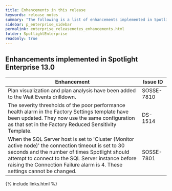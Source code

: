 ```yaml
---
title: Enhancements in this release
keywords: release notes
summary: "The following is a list of enhancements implemented in Spotlight Enterprise 13.0"
sidebar: p_enterprise_sidebar
permalink: enterprise_releasenotes_enhancements.html
folder: SpotlightEnterprise
readonly: true
---
```


## Enhancements implemented in Spotlight Enterprise 13.0

Enhancement | Issue ID
------------|---------
Plan visualization and plan analysis have been added to the Wait Events drilldown. | SOSSE-7810
The severity thresholds of the poor performance health alarm in the Factory Settings template have been updated. They now use the same configuration as that set in the Factory Reduced Sensitivity Template. | DS-1514
When the SQL Server host is set to 'Cluster (Monitor active node)' the connection timeout is set to 30 seconds and the number of times Spotlight should attempt to connect to the SQL Server instance before raising the Connection Failure alarm is 4. These settings cannot be changed. | SOSSE-7801

{% include links.html %}
